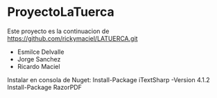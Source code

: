 # ProyectoLaTuerca
Este proyecto es la continuacion de https://github.com/rickymaciel/LATUERCA.git
- Esmilce Delvalle
- Jorge Sanchez
- Ricardo Maciel

Instalar en consola de Nuget:
Install-Package iTextSharp -Version 4.1.2
Install-Package RazorPDF
